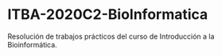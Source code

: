 # ITBA-2020C2-BioInformatica
Resolución de trabajos prácticos del curso de Introducción a la Bioinformática.
